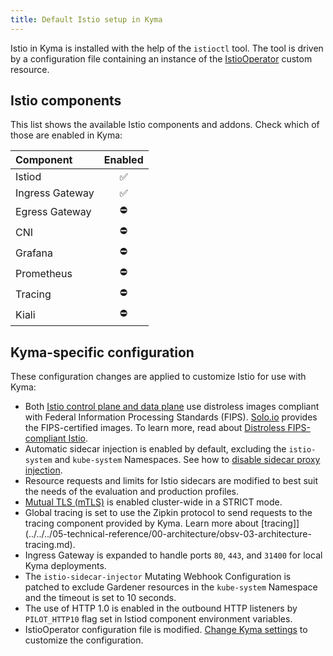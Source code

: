 ```yaml
---
title: Default Istio setup in Kyma
---
```


Istio in Kyma is installed with the help of the `istioctl` tool. The tool is driven by a configuration file containing an instance of the [IstioOperator](https://istio.io/docs/reference/config/istio.operator.v1alpha1/) custom resource.

## Istio components

This list shows the available Istio components and addons. Check which of those are enabled in Kyma:

| Component | Enabled |
| :--- | :---: |
| Istiod | ✅ |
| Ingress Gateway | ✅️ |
| Egress Gateway | ⛔️ |
| CNI | ⛔️ |
| Grafana | ⛔️ |
| Prometheus | ⛔️ |
| Tracing | ⛔️ |
| Kiali | ⛔️ |

## Kyma-specific configuration

These configuration changes are applied to customize Istio for use with Kyma:

- Both [Istio control plane and data plane](https://istio.io/latest/docs/ops/deployment/architecture/) use distroless images compliant with Federal Information Processing Standards (FIPS). [Solo.io](https://www.solo.io/) provides the FIPS-certified images. To learn more, read about [Distroless FIPS-compliant Istio](https://www.solo.io/blog/distroless-fips-compliant-istio/).
- Automatic sidecar injection is enabled by default, excluding the `istio-system` and `kube-system` Namespaces. See how to [disable sidecar proxy injection](../../../04-operation-guides/operations/smsh-01-istio-disable-sidecar-injection.md).
- Resource requests and limits for Istio sidecars are modified to best suit the needs of the evaluation and production profiles.
- [Mutual TLS (mTLS)](https://istio.io/docs/concepts/security/#mutual-tls-authentication) is enabled cluster-wide in a STRICT mode.
- Global tracing is set to use the Zipkin protocol to send requests to the tracing component provided by Kyma. Learn more about [tracing]](../../../05-technical-reference/00-architecture/obsv-03-architecture-tracing.md).
- Ingress Gateway is expanded to handle ports `80`, `443`, and `31400` for local Kyma deployments.
- The `istio-sidecar-injector` Mutating Webhook Configuration is patched to exclude Gardener resources in the `kube-system` Namespace and the timeout is set to 10 seconds.
- The use of HTTP 1.0 is enabled in the outbound HTTP listeners by `PILOT_HTTP10` flag set in Istiod component environment variables.
- IstioOperator configuration file is modified. [Change Kyma settings](../../../04-operation-guides/operations/03-change-kyma-config-values.md) to customize the configuration.
